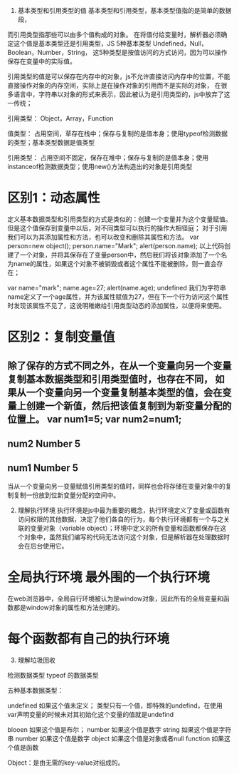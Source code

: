 1. 基本类型和引用类型的值
基本类型和引用类型，基本类型值指的是简单的数据段，

而引用类型指那些可以由多个值构成的对象。
在将值付给变量时，解析器必须确定这个值是基本类型还是引用类型，JS 5种基本类型 Undefined，Null，Boolean，Number，String，
这5种类型是按值访问的方式访问，因为可以操作保存在变量中的实际值。

引用类型的值是可以保存在内存中的对象，js不允许直接访问内存中的位置，不能直接操作对象的内存空间，实际上是在操作对象的引用而不是实际的对象，
在很多语言中，字符串以对象的形式来表示，因此被认为是引用类型的，js中放弃了这一传统；

引用类型： Object，Array，Function

值类型：
占用空间，草存在栈中；保存与复制的是值本身；使用typeof检测数据的类型；基本类型数据是值类型

引用类型：
占用空间不固定，保存在堆中；保存与复制的是值本身；使用instanceof检测数据类型；使用new()方法构造出的对象是引用类型

# 区别1：动态属性
定义基本数据类型和引用类型的方式是类似的：创建一个变量并为这个变量赋值。但是这个值保存到变量中以后，对不同类型可以执行的操作大相径庭；
对于引用我们可以为其添加属性和方法，也可以改变和删除其属性和方法。
var person=new object();
person.name="Mark";
alert(person.name);
以上代码创建了一个对象，并将其保存在了变量person中，然后我们将该对象添加了一个名为name的属性，如果这个对象不被销毁或者这个属性不能被删除，则一直会存在；

var name="mark";
name.age=27;
alert(name.age); undefined
我们为字符串name定义了一个age属性，并为该属性赋值为27，但在下一个行为访问这个属性时发现该属性不见了，这说明稚嫩给引用类型动态的添加属性，以便将来使用。

# 区别2：复制变量值
除了保存的方式不同之外，在从一个变量向另一个变量复制基本数据类型和引用类型值时，也存在不同，
如果从一个变量向另一个变量复制基本类型的值，会在变量上创建一个新值，然后把该值复制到为新变量分配的位置上。
var num1=5;
var num2=num1;
-------
num2 Number 5
-------
num1 Number 5
-------

当从一个变量向另一变量赋值引用类型的值时，同样也会将存储在变量对象中的复制复制一份放到位新变量分配的空间中。

2. 理解执行环境
执行环境是js中最为重要的概念，执行环境定义了变量或函数有访问权限的其他数据，决定了他们各自的行为，每个执行环境都有一个与之关联的变量对象（variable object）；环境中定义的所有变量和函数都保存在这个对象中，虽然我们编写的代码无法访问这个对象，但是解析器在处理数据时会在后台使用它。

# 全局执行环境 最外围的一个执行环境
在web浏览器中，全局自行环境被认为是window对象，因此所有的全局变量和函数都是window对象的属性和方法创建的。

# 每个函数都有自己的执行环境


3. 理解垃圾回收



检测数据类型 typeof 的数据类型

五种基本数据类型：

undefined  如果这个值未定义；
类型只有一个值，即特殊的undefind，在使用var声明变量的时候未对其初始化这个变量的值就是undefind

blooen 如果这个值是布尔；
number 如果这个值是数字
string 如果这个值是字符串
number 如果这个值是数字
object 如果这个值是对象或者null
function 如果这个值是函数

Object：是由无需的key-value对组成的。